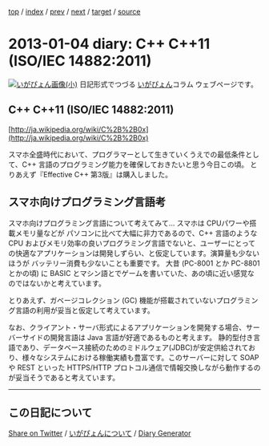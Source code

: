 [top](https://igapyon.github.io/diary/) 
 / [index](https://igapyon.github.io/diary/2013/index.html) 
 / [prev](https://igapyon.github.io/diary/2013/ig130103.html) 
 / [next](https://igapyon.github.io/diary/2013/ig130108.html) 
 / [target](https://igapyon.github.io/diary/2013/ig130104.html) 
 / [source](https://github.com/igapyon/diary/blob/gh-pages/2013/ig130104.html.src.md) 

2013-01-04 diary: C++ C++11 (ISO/IEC 14882:2011)
=====================================================================================================
[![いがぴょん画像(小)](https://igapyon.github.io/diary/images/iga200306s.jpg "いがぴょん")](https://igapyon.github.io/diary/memo/memoigapyon.html) 日記形式でつづる [いがぴょん](https://igapyon.github.io/diary/memo/memoigapyon.html)コラム ウェブページです。

## C++ C++11 (ISO/IEC 14882:2011)

[http://ja.wikipedia.org/wiki/C%2B%2B0x](http://ja.wikipedia.org/wiki/C%2B%2B0x)

スマホ全盛時代において、プログラマーとして生きていくうえでの最低条件として、C++ 言語のプログラミング能力を確保しておきたいと思う今日この頃。
とりあえず『Effective C++ 第3版』は購入しました。


## スマホ向けプログラミング言語考

スマホ向けプログラミング言語について考えてみて...
スマホは CPUパワーや搭載メモリ量などが パソコンに比べて大幅に非力であるので、C++ 言語のような CPU およびメモリ効率の良いプログラミング言語でないと、ユーザーにとっての快適なアプリケーションは開発しずらい、と仮定しています。演算量も少ないほうが バッテリー消費も少ないことも重要です。
大昔 (PC-8001 とか PC-8801 とかの頃) に BASIC とマシン語とでゲームを書いていた、あの頃に近い感覚なのではないかと考えています。

とりあえず、ガベージコレクション (GC) 機能が搭載されていないプログラミング言語の利用が妥当と仮定して考えています。

なお、クライアント・サーバ形式によるアプリケーションを開発する場合、サーバーサイドの開発言語は Java 言語が好適であるものと考えます。
静的型付き言語であり、データベース接続のためのミドルウェア(JDBC)が安定供給されており、様々なシステムにおける稼働実績も豊富です。このサーバーに対して SOAP や REST といった HTTPS/HTTP プロトコル通信で情報交換しながら動作するのが妥当そうであると考えています。

----------------------------------------------------------------------------------------------------

## この日記について

[Share on Twitter](https://twitter.com/intent/tweet?hashtags=igapyon%2Cdiary%2C%E3%81%84%E3%81%8C%E3%81%B4%E3%82%87%E3%82%93&text=%E3%81%93%E3%81%AE%E6%97%A5%E8%A8%98%E3%81%AB%E3%81%A4%E3%81%84%E3%81%A6&url=https%3A%2F%2Figapyon.github.io%2Fdiary%2Ftemplate-footer) / [いがぴょんについて](https://igapyon.github.io/diary/memo/memoigapyon.html) / [Diary Generator](https://github.com/igapyon/igapyonv3)
